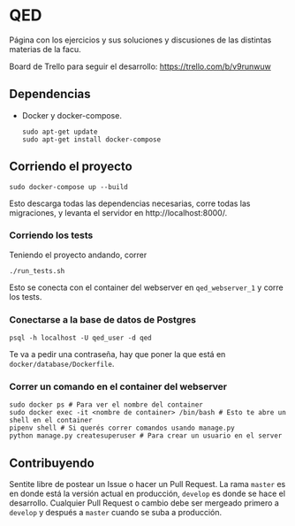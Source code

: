 # QED

Página con los ejercicios y sus soluciones y discusiones
de las distintas materias de la facu.

Board de Trello para seguir el desarrollo: https://trello.com/b/v9runwuw

## Dependencias

- Docker y docker-compose.
    ```
    sudo apt-get update
    sudo apt-get install docker-compose
    ```

## Corriendo el proyecto

```
sudo docker-compose up --build
```

Esto descarga todas las dependencias necesarias,
corre todas las migraciones, y levanta el servidor en http://localhost:8000/.

### Corriendo los tests

Teniendo el proyecto andando, correr

```
./run_tests.sh
```

Esto se conecta con el container del webserver en `qed_webserver_1` y corre los tests.

### Conectarse a la base de datos de Postgres

```
psql -h localhost -U qed_user -d qed
```

Te va a pedir una contraseña, hay que poner la que está en `docker/database/Dockerfile`.

### Correr un comando en el container del webserver

```
sudo docker ps # Para ver el nombre del container
sudo docker exec -it <nombre de container> /bin/bash # Esto te abre un shell en el container
pipenv shell # Si querés correr comandos usando manage.py
python manage.py createsuperuser # Para crear un usuario en el server
```

## Contribuyendo

Sentite libre de postear un Issue o hacer un Pull Request.
La rama `master` es en donde está la versión actual en
producción, `develop` es donde se hace el desarrollo. Cualquier
Pull Request o cambio debe ser mergeado primero a `develop` y
después a `master` cuando se suba a producción.
